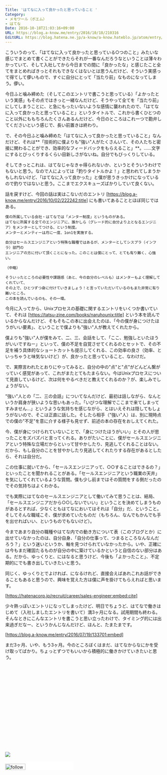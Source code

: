 ```yaml
---
Title: 'はてなに入って良かったと思っていること '
Category:
- メモワール（ポエム）
- はてな
Date: 2016-10-18T21:03:16+09:00
URL: https://blog.a-know.me/entry/2016/10/18/210316
EditURL: https://blog.hatena.ne.jp/a-know/a-know.hateblo.jp/atom/entry/10328749687190091842
---
```


こういうのって、「はてなに入って良かったと思っている○つのこと」みたいな感じでまとめて書くことができたらそれが一番なんだろうなということは薄々わかっていて、そして入社してから今日までの間に「良かったな」と感じたこと全てをまとめればきっとそれもできなくはないとは思うんだけど、そういう実感って得てして儚いもので、すぐに自分にとって「当たり前」なものになってしまう。儚い。



<!-- more -->



今日ふと噛み締めた（そしてこのエントリで書こうと思っている）「よかったという実感」もその点ではきっと一緒なんだけど、そうやって全てを「当たり前」にしてしまうことに、と急にもったいないような感情に襲われたので、「はてなに入って良かったと思っていること」というタイトルで、これから書くひとつのこと以外にももちろんたくさんあるんだけど、今日のところはこれ一つで勘弁してくださいという感じで、長い前置きは終わり。


で、その今日ふと噛み締めた「はてなに入って良かったと思っていること」なんだけど、それは**「技術的に僕よりも"強い"人がたくさんいて、その人たちと密接に関わることができ、効率的なフィードバックをもらえること」**。......文字にするとびっくりするくらい目新しさがないね。自分でもびっくりしている。


そしてきっとこれは、はてなじゃなきゃ得られないか、というとそういうわけでもないと思う。なので人によっては「釣りタイトルかよ！」と思われてしまうかもしれないけど、「はてなに入って良かった」と僕が思うきっかけになっているので釣りではないと思う。ここまでエクスキューズばかりしていて良くない。


話を戻すけど、今回の話は実はこないだのエントリ [https://blog.a-know.me/entry/2016/10/02/222242:title] にも書いてあることとほぼ同じではある。



```
僕の所属している会社・はてなでは「メンター制度」というものがある。
はてなに所属する全てのエンジニアに、誰かしら（グレード的に自分より上となるエンジニア）をメンターとしてつける、という制度。
メンターとメンティーは月に一度、1on1を実施する。

自分はセールスエンジニアという特殊な職種ではあるが、メンターとしてシスプラ（インフラ）部門の
エンジニアの方に付いて頂くことになった。このことは僕にとって、とても有り難く、心強い。

（中略）

そういったところの必要性や課題感（あと、今の自分のレベルも）はメンターもよく理解してくれていて、
その上で、ひとつずつ身に付けていきましょう！と言っていただいているのもまた非常に有り難いところ。
この本を読んでいるのも、その一環。
```




今月に入ってから、Unixプロセスの基礎に関するエントリをいくつか書いていて、それは [https://tatsu-zine.com/books/naruhounix:title] という本を読んでいるからなんだけど、そもそもこの本に出会えたのは、「今の僕が身につけたほうがいい要素」、ということで僕よりも"強い"人が教えてくれたから。


僕よりも"強い"人が僕をみて、二、三、会話をして、「ここ、勉強しといたほうがいいですねー」といって、僕の不足を自覚させてくれるのとセットで、その不足を補う具体的なショートカットも提示してくれる、この効率の良さ（効率、といっちゃうと味気ないけど）が、良かったと思っていること、なわけだ。


で、実際言われたとおりにやってみると、自分の中の"点"と"点"がどんどん繋がっていく感覚があって、これがまたとてもたまらない。今はUnixプロセスについて見直しているけど、次は何をやるべきだと教えてくれるのか？が、楽しみでしょうがない。


"強い"人との「二、三の会話」についてなんだけど、最初は話しながら、なんというか肩身が狭いような思いもあった。「いびつな理解でここまで来てしまってすみません...」というような気持ちを感じながら、とはいえそれは隠してもしょうがないので、そこは正直に話した。そしたら相手（"強い"人）は、別に現時点での僕の"不足"を意に介する様子も見せず、前述の本の存在をおしえてくれた。


今、僕が身につけられていないことで、「身につけたほうがいい」とその人が思ったことをズバズバと言ってくれる。ありがたいことに、僕がセールスエンジニアという特殊な立場だからといって甘やかしたり、見逃してくれることはない。だから、もし自分のことを甘やかしたり見逃してくれたりする存在があるとしたら、それは自分だ。


この仕事に就いてから、「セールスエンジニアって、○○することはできるの？」といったことを聞かれることがある。「セールスエンジニアという職業の天井」を気にしてくれているような質問。僕も少し前まではその質問をする側だったのでその気持ちはよくわかる。


でも実際にはてなのセールスエンジニアとして働いてみて思うことは、結局、「セールスエンジニアだから○○しないでいい」ということを決めてしまうものがあるとすれば、少なくともはてなにおいてはそれは「自分」だ、ということ。そしてそんな職域こそ、僕が求めていたものだ（もちろん、なんでもかんでも手を出せればいい、というものでもないけど）。


今まであまり自分の職種やはてな内での動き方について表（このブログとか）に出せていなかったのは、自分自身、「自分の仕事って、つまるところなんなんだろう？」という迷いというか、軸を見つけられていなかったから。いや、正確には今もまだ確固たるものが自分の中に築けているかというと自信のない部分はある。だから、ゆっくりと、にはなると思うけど、今後も「よかったこと」、不定期的にでも書き出していきたいと思う。


同じく、ゆっくりとでよければ、になるけれど、直接会えばあれこれお話ができることもあると思うので、興味を覚えた方は僕に声を掛けてもらえればと思います。



[https://hatenacorp.jp/recruit/career/sales-engineer:embed:cite]



少々熱っぽいエントリになってしまったけど、明日でちょうど、はてなで働きはじめて（入社しましたエントリを書いて）満3ヶ月になる。試用期間も終わる。そんなときにこんなエントリを書こうと思い立ったわけで、タイミング的には出来過ぎだなー、というかんじなんだけど、ほんと、たまたまです。




[https://blog.a-know.me/entry/2016/07/19/133701:embed]



まだ3ヶ月、いや、もう3ヶ月。今のところぼくはまだ、はてなからなにかを受け取ってばかり。ちょっとずつでもいいから積極的に働きかけていきたいと思う。


<div>
<br>
<script async src="//pagead2.googlesyndication.com/pagead/js/adsbygoogle.js"></script>
<!-- article-bottom2 -->
<ins class="adsbygoogle"
     style="display:inline-block;width:300px;height:250px"
     data-ad-client="ca-pub-3463034538369189"
     data-ad-slot="5274552934"></ins>
<script>
(adsbygoogle = window.adsbygoogle || []).push({});
</script>

<a href="http://bit.ly/grass-graph" target='blank' rel="nofollow"><img src="https://cdn-ak.f.st-hatena.com/images/fotolife/a/a-know/20170405/20170405220342.png"></a>
<br>
</div>

<div>
<a href='http://cloud.feedly.com/#subscription%2Ffeed%2Fhttp%3A%2F%2Fblog.a-know.me%2Ffeed'  target='blank'><img id='feedlyFollow' src='//s3.feedly.com/img/follows/feedly-follow-rectangle-volume-small_2x.png' alt='follow us in feedly' width='65' height='20'></a>



<iframe src="//blog.hatena.ne.jp/a-know/a-know.hateblo.jp/subscribe/iframe" allowtransparency="true" frameborder="0" scrolling="no" width="150" height="28"></iframe>
</div>


<script src="https://moshi-moshi.moshimo.works/moshimoshi/a_know_blog/2016-10-18-210316?title='%E3%81%AF%E3%81%A6%E3%81%AA%E3%81%AB%E5%85%A5%E3%81%A3%E3%81%A6%E8%89%AF%E3%81%8B%E3%81%A3%E3%81%9F%E3%81%A8%E6%80%9D%E3%81%A3%E3%81%A6%E3%81%84%E3%82%8B%E3%81%93%E3%81%A8%20'"></script>
